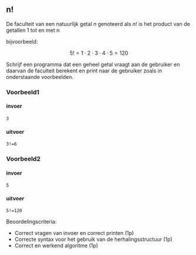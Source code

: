 ## n!

De faculteit van een natuurlijk getal $n$ genoteerd als $n!$ is het product van de getallen 1 tot en met n

bijvoorbeeld:

$$5!=1\cdot2\cdot3\cdot4\cdot5=120$$

Schrijf een programma dat een geheel getal vraagt aan de gebruiker en daarvan de faculteit berekent en print naar de gebruiker zoals in onderstaande voorbeelden.


### Voorbeeld1

#### invoer

```console?lang=python&prompt=>>>
3
```

#### uitvoer

```
3!=6
```

### Voorbeeld2

#### invoer

```console?lang=python&prompt=>>>
5
```

#### uitvoer

```
5!=120
```


Beoordelingscriteria:

- Correct vragen van invoer en correct printen (1p)
- Correcte syntax voor het gebruik van de herhalingsstructuur (1p)
- Correct en werkend algoritme (1p)
